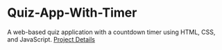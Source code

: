 # Quiz-App-With-Timer
A web-based quiz application with a countdown timer using HTML, CSS, and JavaScript.
[Project Details](./Project-Details.md)
